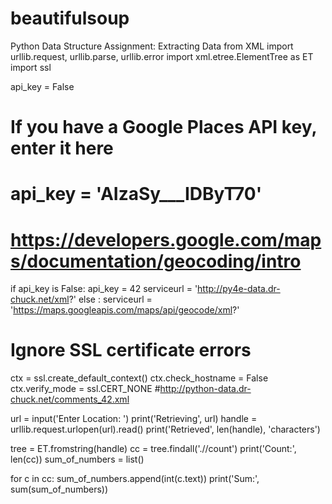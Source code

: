 # beautifulsoup
Python Data Structure Assignment: Extracting Data from XML
import urllib.request, urllib.parse, urllib.error
import xml.etree.ElementTree as ET
import ssl

api_key = False
# If you have a Google Places API key, enter it here
# api_key = 'AIzaSy___IDByT70'
# https://developers.google.com/maps/documentation/geocoding/intro

if api_key is False:
    api_key = 42
    serviceurl = 'http://py4e-data.dr-chuck.net/xml?'
else :
    serviceurl = 'https://maps.googleapis.com/maps/api/geocode/xml?'

# Ignore SSL certificate errors
ctx = ssl.create_default_context()
ctx.check_hostname = False
ctx.verify_mode = ssl.CERT_NONE
#http://python-data.dr-chuck.net/comments_42.xml

url = input('Enter Location: ')
print('Retrieving', url)
handle = urllib.request.urlopen(url).read()
print('Retrieved', len(handle), 'characters')


tree = ET.fromstring(handle)
cc = tree.findall('.//count')
print('Count:', len(cc))
sum_of_numbers = list()

for c in cc: 
     sum_of_numbers.append(int(c.text))
print('Sum:', sum(sum_of_numbers))
